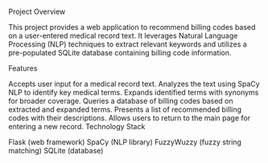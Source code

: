 Project Overview

This project provides a web application to recommend billing codes based on a user-entered medical record text. It leverages Natural Language Processing (NLP) techniques to extract relevant keywords and utilizes a pre-populated SQLite database containing billing code information.

Features

Accepts user input for a medical record text.
Analyzes the text using SpaCy NLP to identify key medical terms.
Expands identified terms with synonyms for broader coverage.
Queries a database of billing codes based on extracted and expanded terms.
Presents a list of recommended billing codes with their descriptions.
Allows users to return to the main page for entering a new record.
Technology Stack

Flask (web framework)
SpaCy (NLP library)
FuzzyWuzzy (fuzzy string matching)
SQLite (database)
